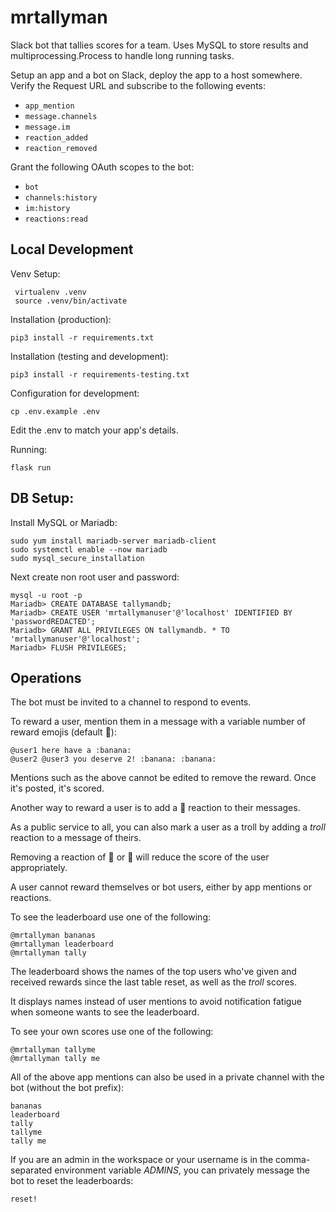 # mrtallyman

Slack bot that tallies scores for a team. Uses MySQL to store results and multiprocessing.Process to handle long running tasks.

Setup an app and a bot on Slack, deploy the app to a host somewhere. Verify the Request URL and subscribe to the following events:

- `app_mention`
- `message.channels`
- `message.im`
- `reaction_added`
- `reaction_removed`

Grant the following OAuth scopes to the bot:

- `bot`
- `channels:history`
- `im:history`
- `reactions:read`

## Local Development

Venv Setup:

     virtualenv .venv
     source .venv/bin/activate

Installation (production):

    pip3 install -r requirements.txt

Installation (testing and development):

    pip3 install -r requirements-testing.txt 

Configuration for development:

    cp .env.example .env

Edit the .env to match your app's details.

Running:

    flask run

## DB Setup:

Install MySQL or Mariadb:

    sudo yum install mariadb-server mariadb-client
    sudo systemctl enable --now mariadb
    sudo mysql_secure_installation

Next create non root user and password:

    mysql -u root -p
    Mariadb> CREATE DATABASE tallymandb;
    Mariadb> CREATE USER 'mrtallymanuser'@'localhost' IDENTIFIED BY 'passwordREDACTED';
    Mariadb> GRANT ALL PRIVILEGES ON tallymandb. * TO 'mrtallymanuser'@'localhost';
    Mariadb> FLUSH PRIVILEGES;


## Operations

The bot must be invited to a channel to respond to events.

To reward a user, mention them in a message with a variable number of reward emojis (default :banana:):

    @user1 here have a :banana:
    @user2 @user3 you deserve 2! :banana: :banana:

Mentions such as the above cannot be edited to remove the reward. Once it's posted, it's scored.

Another way to reward a user is to add a :banana: reaction to their messages.

As a public service to all, you can also mark a user as a troll by adding a _troll_ reaction to a message of theirs.

Removing a reaction of :banana: or :troll: will reduce the score of the user appropriately.

A user cannot reward themselves or bot users, either by app mentions or reactions.

To see the leaderboard use one of the following:

    @mrtallyman bananas
    @mrtallyman leaderboard
    @mrtallyman tally

The leaderboard shows the names of the top users who've given and received rewards since the last table reset, as well as the _troll_ scores.

It displays names instead of user mentions to avoid notification fatigue when someone wants to see the leaderboard.

To see your own scores use one of the following:

    @mrtallyman tallyme
    @mrtallyman tally me

All of the above app mentions can also be used in a private channel with the bot (without the bot prefix):

    bananas
    leaderboard
    tally
    tallyme
    tally me

If you are an admin in the workspace or your username is in the comma-separated environment variable _ADMINS_, you can privately message the bot to reset the leaderboards:

    reset!

